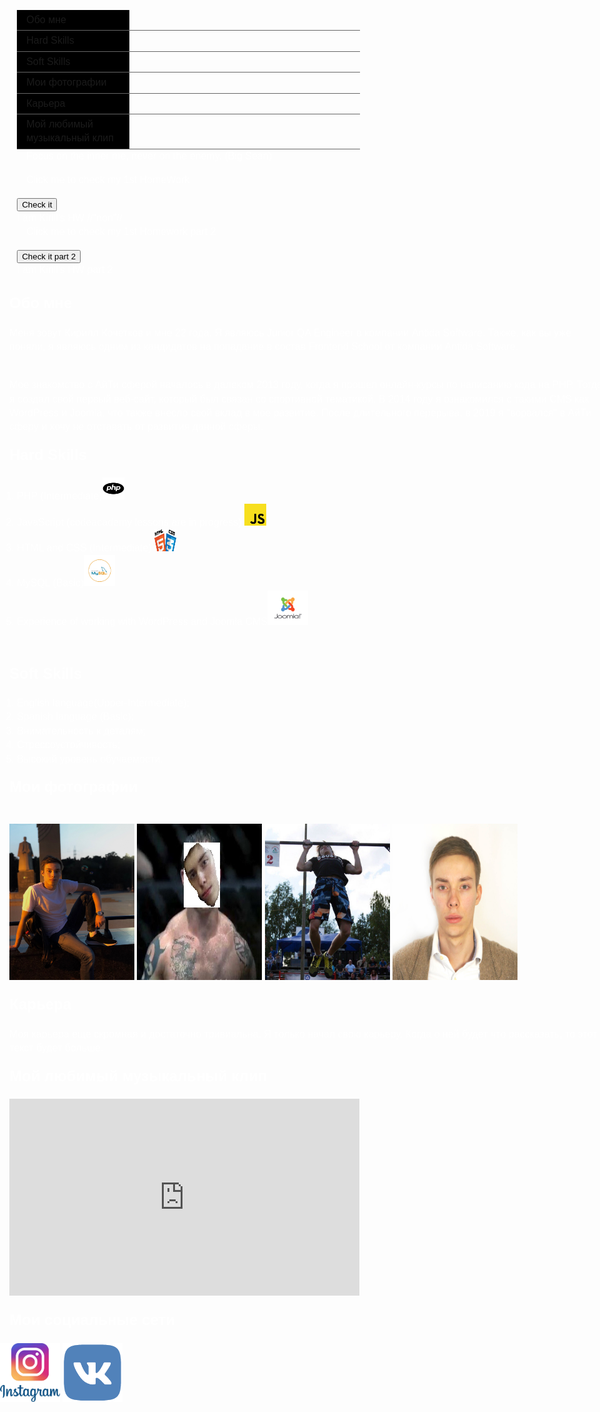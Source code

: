 <html>
<head>
<meta name="viewport" content="width=device-width, minimum-scale=1.0" />
<title>Кирилл Кочетков. If you are reading this it's too late.</title>
<style type="text/css">
<!--
body {
        font: 100%/1.4 Verdana, Arial, Helvetica, sans-serif;
	margin: 0;
	padding: 0;
	color: #FFF;
	background-image:src(wood%20_texture2.jpg);
}
<!-- Попытка реализовать адаптивный веб-сайт -->
wrapper {
    width: 96%;    
    max-width: 920px;
    margin: auto;
    padding: 2%;
    } 

main {
        width: 60%;
        margin-right: 5%;
        float: left;
        }        

ul, ol, dl { 
	padding: 0;
	margin: 0;
}
h1, h2, h3, h4, h5, h6, p {
	margin-top: 0;
	padding-right: 15px;
	padding-left: 15px; 
}
a img { 
	border: none;
}

a:link {
	color: #FFF;
	text-decoration: underline;
}
a:visited {
	color: #FFF;
	text-decoration: underline;
}
a:hover, a:active, a:focus {
	text-decoration: none;
}

.container {
	width: 1200px;
	background-image: src(wood%20_texture2.jpg);
	margin: 0 auto; 
	overflow: hidden; 
}

.sidebar1 {
	float: left;
	font:Verdana, Geneva, sans-serif;
	width: 200px;
	background-color: #000;
	color: #FFF;
	padding-bottom: 10px;
}
.content {
	padding: 10px 0;
	width: 980px;
	float: left;
}

.content ul, .content ol { 
	padding: 0 15px 15px 40px;
}
ul.nav {
	list-style: none; 
	margin-bottom: 15px;
}
ul.nav li {
	border-bottom: 1px solid #666;
}
ul.nav a, ul.nav a:visited { 
	padding: 5px 5px 5px 15px;
	display: block; 
	width: 160px;
	text-decoration: none;
	background-color: #000;
}
ul.nav a:hover, ul.nav a:active, ul.nav a:focus { 
	background-color: #000;
	color: #F00;
}
.fltlft { 
	float: left;
	margin-right: 8px;
}
.clearfloat { 
	clear:both;
	height:0;
	font-size: 1px;
	line-height: 0px;
}
.mystyle {
  width: 160px;
  height: 70px;
  background-color: blue;
  color: white;
  font-size: 25px;
}


.mystyle1 {
  width: 160px;
  height: 70px;
  background-color: green;
  color: black;
  font-size: 25px;
}

</style></head>

<body background="wood _texture2.jpg" tracingsrc="wood _texture2.jpg" tracingopacity="100">
<div id="wrapper">
<div class="container">
  <div class="sidebar1">
    <ul class="nav">
      <li><a class="navigation" href="#aboutme">Обо мне</a></li>
      <li><a class="navigation" href="#HardSkills">Hard Skills</a></li>
      <li><a class="navigation" href="#SoftSkills">Soft Skills</a></li>
      <li><a class="navigation" href="#photos">Мои фотографии</a></li>
      <li><a class="navigation" href="#career">Карьера</a></li>
      <li><a class="navigation" href="#myfavvideo">Мой любимый музыкальный клип</a></li>
    <p> Focus on the inner me, never on the enemy. (Big Sean)</p>
	    <p> Click me to check my 1st HomeWork </p>
	    <button onclick="myFunction()">Check it</button>
<div id = "myHomeWork">
I am Kirill's HW
	    //"non"//
	<p> Click me to check my 1st Homework part 2 </p>
	<button onclick="myFunction1()">Check it part 2</button>
<div id = "myHomeWork2">
I am Kirill's HW part 2
	    </div>

<script> 
	console.time("Execution time took");
function myFunction() {
document.getElementById("myHomeWork").classList.add("mystyle");
}
console.timeEnd("Execution time took");
</script>

<script>
console.time("Execution time part 2(className) took");
function myFunction1() {
document.getElementById("myHomeWork2").className("mystyle1");
}
console.timeEnd("Execution time part 2(className) took");
</script>
	  
</ul>
  <!-- end .sidebar1 --></div>
  <div class="content">
  <section id="aboutme">
    <h1>Обо мне</h1>
    <p>Меня зовут Кирилл Кочетков и мне 22 года. Я являюсь Junior QA Engineer в компании Antida Software. Также, как вы уже поняли, я являюсь одним из кандидатов на попадание в состав Frontend School от компании Antida Software.</p> <br>
 <p>Мое знакомство с АйТи сферой началось в далеком 2013 году, когда я прошел онлайн-курсы по написанию кода на PHP. Тогда я создал свой первый веб-сайт, который был связан со спортивной тематикой. В 2014 году я ознакомился с такими CMS как WordPress и Joomla, что также внесло свой вклад в моё развитие. После длительного перерыва, в 2019 я "ворвался" в АйТи сферу и хочу не отставать от развития данной сферы.
</p>
<section id="HardSkills">
    <h2>Hard Skills</h2>
    <ol>
      <li>PHP (Intermediate)<img src='logo1.png' name='php' width="35" height="35"/></li>
      <li>JavaScript (codeacademy lessons are in progress) <img src='logo2.png' name='js' width="35" height="35"/></li>
      <li>HTML and CSS (Intermediate) <img src='logo3.png' name='html' width="35" height="35"/></li>
      <li>MySQL (Basic)<img src='logo4.png' name='mysql' width="50" height="50"/></li>
      <li>Experience of working with WordPress and Joomla CMS<img src='logo5.png' name='cms' width="65" height="55"/><br>
      </li>
    </ol>
    <dl>
      <dt>&nbsp; </dt>
    </dl>
    <section id="SoftSkills">
    <h2><strong>Soft Skills</strong></h2>
    <ol>
      <li>English language(Upper-Intermediate);</li>
      <li>Spanish language (Basic);</li>
      <li>Внимательность к деталям;</li>
      <li>Стрессоустойчивость;</li>
      <li>Высокий уровень обучаемости.<br>
      </li>
    </ol>
    <section id="photos">
    <h2>Мои фотографии</h2>
    <p><br>
<img src = 'photo 1.jpg' name = 'photo1' width="200" height="250" />
<img src = 'photo2.jpg' name = 'photo2' width="200" height="250" />
<img src = 'photo3.jpg' name ='photo3' width ="200" height="250" />
<img src= 'photo4.jpg' name ='photo4' width="200" height="250" />
<section id="career">
    <h2>Карьера</h2>
    <p>Моя карьера еще скромная и достаточно тривиальна. Я только начал свою карьеру. Когда о ней будет что рассказать, то этот текст будет больше.</p>
    <section id="myfavvideo">
    <h2>Мой любимый музыкальный клип</h2>
    <p><iframe width="560" height="315" src="https://www.youtube.com/embed/tvTRZJ-4EyI" frameborder="0" allow="accelerometer; autoplay; encrypted-media; gyroscope; picture-in-picture" allowfullscreen></iframe><br>
</p>
<h2>Мои социальные сети</h2>
<div class="social"><a href="https://instagram.com/kochetkov26" target="_blank"><img src='icon1.png' width="96" height="94"></a>
    <a href="https://vk.com/id62157341" target="_blank"><img src='icon2.png' width="96" height="94"></a>
</div>

